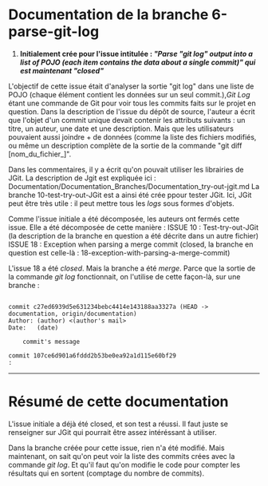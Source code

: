 # Documentation de la branche 6-parse-git-log

1. **Initialement crée pour l'issue intitulée : _"Parse "git log" output into a list of POJO (each item contains the data about a single commit)" qui est maintenant "closed"_**

L'objectif de cette issue était d'analyser la sortie "git log" dans une liste de POJO (chaque élément contient les données sur un seul commit.),_Git Log_ étant une commande de Git pour voir tous les commits faits sur le projet en question.
Dans la description de l'issue du dépôt de source, l'auteur a écrit que l'objet d'un commit unique devait contenir les attributs suivants : un titre, un auteur, une date et une description. Mais que les utilisateurs pouvaient aussi joindre + de données (comme la liste des fichiers modifiés, ou même un description complète de la sortie de la commande "git diff [nom_du_fichier_]".

Dans les commentaires, il y a écrit qu'on pouvait utiliser les librairies de JGit.
La description de Jgit est expliquée ici : Documentation/Documentation_Branches/Documentation_try-out-jgit.md
La branche 10-test-try-out-JGit est a ainsi été crée ppour tester JGit.
Ici, JGit peut être très utile : il peut mettre tous les _logs_ sous formes d'objets.

Comme l'issue initiale a été décomposée, les auteurs ont fermés cette issue.
Elle a été décomposée de cette manière :
ISSUE 10 : Test-try-out-JGit (la description de la branche en question a été décrite dans un autre fichier)
ISSUE 18 : Exception when parsing a merge commit (closed, la branche en question est celle-là : 18-exception-with-parsing-a-merge-commit)

L'issue 18 a été _closed_. Mais la branche a été _merge_.
Parce que la sortie de la commande _git log_ fonctionnait, on l'utilise de cette façon-là, sur une branche :

```$ git log

commit c27ed6939d5e631234bebc4414e143188aa3327a (HEAD -> documentation, origin/documentation)
Author: (author) <(author's mail>
Date:   (date)

    commit's message

commit 107ce6d901a6fddd2b53be0ea92a1d115e60bf29
:

```

------------------------------------------------------------------------------
# Résumé de cette documentation
L'issue initiale a déjà été closed, et son test a réussi.
Il faut juste se renseigner sur JGit qui pourrait être assez intéréssant à utiliser.

Dans la branche créée pour cette issue, rien n'a été modifié. Mais maintenant, on sait qu'on peut voir la liste des commits crées avec la commande _git log_. Et qu'il faut qu'on modifie le code pour compter les résultats qui en sortent (comptage du nombre de commits).




